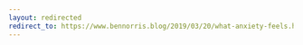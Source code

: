 ```yaml
---
layout: redirected
redirect_to: https://www.bennorris.blog/2019/03/20/what-anxiety-feels.html
---
```

